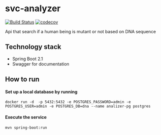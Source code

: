 # svc-analyzer
[![Build Status](https://travis-ci.org/ascolieri/svc-analyzer.svg?branch=master)](https://travis-ci.org/ascolieri/svc-analyzer)
[![codecov](https://codecov.io/gh/ascolieri/svc-analyzer/branch/master/graph/badge.svg)](https://codecov.io/gh/ascolieri/svc-analyzer)

Api that search if a human being is mutant or not based on DNA sequence

## Technology stack
* Spring Boot 2.1
* Swagger for documentation

## How to run
#### Set up a local database by running

`docker run -d  -p 5432:5432 -e POSTGRES_PASSWORD=admin -e POSTGRES_USER=admin -e POSTGRES_DB=dna --name analizer-pg postgres`

#### Execute the service
`mvn spring-boot:run`